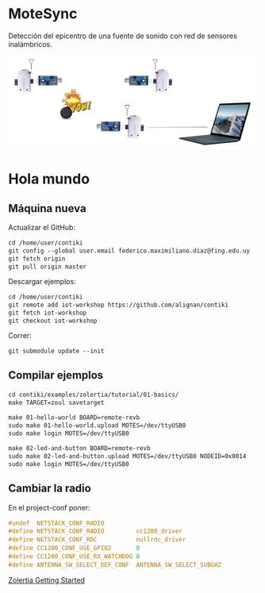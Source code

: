 # MoteSync
Detección del epicentro de una fuente de sonido con red de sensores inalámbricos.

![esquema](esquema.jpg)


# Hola mundo

## Máquina nueva

Actualizar el GitHub:

```
cd /home/user/contiki
git config --global user.email federico.maximiliano.diaz@fing.edu.uy
git fetch origin
git pull origin master
```

Descargar ejemplos:

```
cd /home/user/contiki
git remote add iot-workshop https://github.com/alignan/contiki
git fetch iot-workshop
git checkout iot-workshop
```

Correr:

```
git submodule update --init
```

## Compilar ejemplos

```
cd contiki/examples/zolertia/tutorial/01-basics/
make TARGET=zoul savetarget
```

```
make 01-hello-world BOARD=remote-revb
sudo make 01-hello-world.upload MOTES=/dev/ttyUSB0
sudo make login MOTES=/dev/ttyUSB0
```

```
make 02-led-and-button BOARD=remote-revb 
sudo make 02-led-and-button.upload MOTES=/dev/ttyUSB0 NODEID=0x0014
sudo make login MOTES=/dev/ttyUSB0
```

## Cambiar la radio
En el project-conf poner:

```c
#undef  NETSTACK_CONF_RADIO
#define NETSTACK_CONF_RADIO         cc1200_driver
#define NETSTACK_CONF_RDC           nullrdc_driver
#define CC1200_CONF_USE_GPIO2       0
#define CC1200_CONF_USE_RX_WATCHDOG 0
#define ANTENNA_SW_SELECT_DEF_CONF  ANTENNA_SW_SELECT_SUBGHZ
```

[Zolertia Getting Started](https://github.com/Zolertia/Resources/wiki/Getting-Started-with-Zolertia-products)
